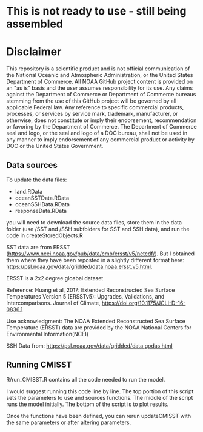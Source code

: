 # This is not ready to use - still being assembled


# Disclaimer

This repository is a scientific product and is not official communication of the National Oceanic and Atmospheric Administration, or the United States Department of Commerce. All NOAA GitHub project content is provided on an "as is" basis and the user assumes responsibility for its use. Any claims against the Department of Commerce or Department of Commerce bureaus stemming from the use of this GitHub project will be governed by all applicable Federal law. Any reference to specific commercial products, processes, or services by service mark, trademark, manufacturer, or otherwise, does not constitute or imply their endorsement, recommendation or favoring by the Department of Commerce. The Department of Commerce seal and logo, or the seal and logo of a DOC bureau, shall not be used in any manner to imply endorsement of any commercial product or activity by DOC or the United States Government.


## Data sources

To update the data files:
 -  land.RData
 -  oceanSSTData.RData
 -  oceanSSHData.RData
 -  responseData.RData

you will need to download the source data files, store them in the data folder (use /SST and /SSH subfolders for SST and SSH data), and run the code in createStoredObjects.R

SST data are from ERSST (https://www.ncei.noaa.gov/pub/data/cmb/ersst/v5/netcdf/).
But I obtained them where they have been reposted in a slightly different format here:
https://psl.noaa.gov/data/gridded/data.noaa.ersst.v5.html.

ERSST is a 2x2 degree gloabal dataset

Reference: Huang et al, 2017: Extended Reconstructed Sea Surface Temperatures Version 5 (ERSSTv5): Upgrades, Validations, and Intercomparisons. Journal of Climate, https://doi.org/10.1175/JCLI-D-16-0836.1

Use acknowledgment: The NOAA Extended Reconstructed Sea Surface Temperature (ERSST) data are provided by the NOAA National Centers for Environmental Information(NCEI)

SSH Data from: https://psl.noaa.gov/data/gridded/data.godas.html

## Running CMISST

R/run_CMISST.R contains all the code needed to run the model.

I would suggest running this code line by line.  The top portion of this script sets the parameters to use and sources functions.  The middle of the script runs the model initially.  The bottom of the script is to plot results.

Once the functions have been defined, you can rerun updateCMISST with the same parameters or after altering parameters.

